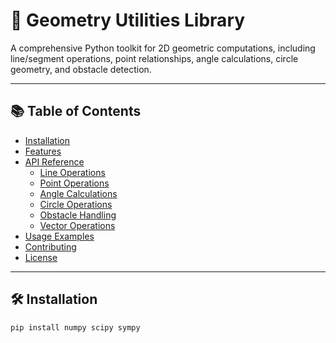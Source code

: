 # 📐 Geometry Utilities Library

A comprehensive Python toolkit for 2D geometric computations, including line/segment operations, point relationships, angle calculations, circle geometry, and obstacle detection.

---

## 📚 Table of Contents

- [Installation](#installation)  
- [Features](#features)  
- [API Reference](#api-reference)  
  - [Line Operations](#line-operations)  
  - [Point Operations](#point-operations)  
  - [Angle Calculations](#angle-calculations)  
  - [Circle Operations](#circle-operations)  
  - [Obstacle Handling](#obstacle-handling)  
  - [Vector Operations](#vector-operations)  
- [Usage Examples](#usage-examples)  
- [Contributing](#contributing)  
- [License](#license)

---

## 🛠️ Installation

```bash
pip install numpy scipy sympy
